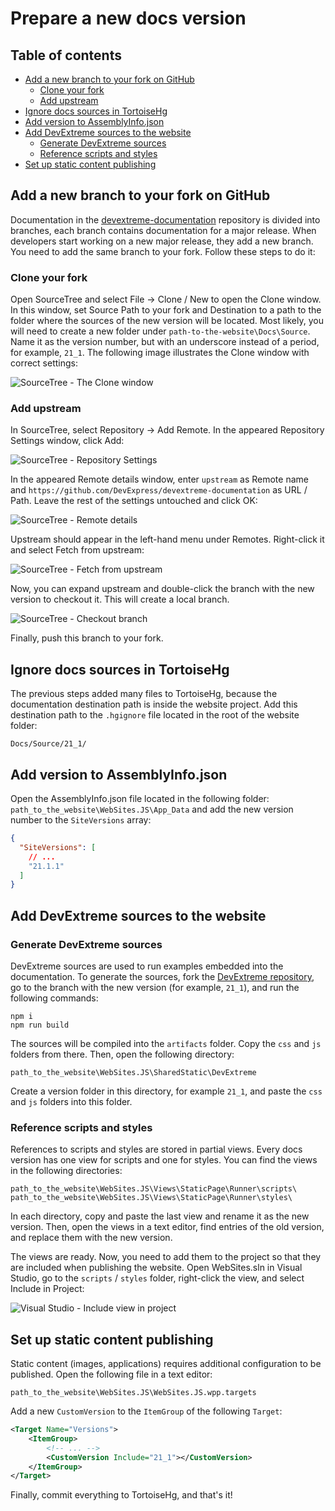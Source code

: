 # Prepare a new docs version

## Table of contents

- [Add a new branch to your fork on GitHub](#add-a-new-branch-to-your-fork-on-github)
    - [Clone your fork](#clone-your-fork)
    - [Add upstream](#add-upstream)
- [Ignore docs sources in TortoiseHg](#ignore-docs-sources-in-tortoisehg)
- [Add version to AssemblyInfo.json](#add-version-to-assemblyinfojson)
- [Add DevExtreme sources to the website](#add-devextreme-sources-to-the-website)
    - [Generate DevExtreme sources](#generate-devextreme-sources)
    - [Reference scripts and styles](#reference-scripts-and-styles)
- [Set up static content publishing](#set-up-static-content-publishing)

## Add a new branch to your fork on GitHub

Documentation in the [devextreme-documentation](https://github.com/DevExpress/devextreme-documentation) repository is divided into branches, each branch contains documentation for a major release. When developers start working on a new major release, they add a new branch. You need to add the same branch to your fork. Follow these steps to do it:

### Clone your fork

Open SourceTree and select File -> Clone / New to open the Clone window. In this window, set Source Path to your fork and Destination to a path to the folder where the sources of the new version will be located. Most likely, you will need to create a new folder under `path-to-the-website\Docs\Source`. Name it as the version number, but with an underscore instead of a period, for example, `21_1`. The following image illustrates the Clone window with correct settings:

![SourceTree - The Clone window](https://github.com/RomanTsukanov/devextreme-wiki-draft/blob/master/images/prepare-a-new-docs-version-clone-window.jpg?raw=true)

### Add upstream

In SourceTree, select Repository -> Add Remote. In the appeared Repository Settings window, click Add: 

![SourceTree - Repository Settings](https://github.com/RomanTsukanov/devextreme-wiki-draft/blob/master/images/prepare-a-new-docs-version-repository-settings.jpg?raw=true)

In the appeared Remote details window, enter `upstream` as Remote name and `https://github.com/DevExpress/devextreme-documentation` as URL / Path. Leave the rest of the settings untouched and click OK:

![SourceTree - Remote details](https://github.com/RomanTsukanov/devextreme-wiki-draft/blob/master/images/prepare-a-new-docs-version-remote-details.jpg?raw=true)

Upstream should appear in the left-hand menu under Remotes. Right-click it and select Fetch from upstream:

![SourceTree - Fetch from upstream](https://github.com/RomanTsukanov/devextreme-wiki-draft/blob/master/images/prepare-a-new-docs-version-fetch-upstream.jpg?raw=true)

Now, you can expand upstream and double-click the branch with the new version to checkout it. This will create a local branch.

![SourceTree - Checkout branch](https://github.com/RomanTsukanov/devextreme-wiki-draft/blob/master/images/prepare-a-new-docs-version-checkout-branch.jpg?raw=true)

Finally, push this branch to your fork.

## Ignore docs sources in TortoiseHg

The previous steps added many files to TortoiseHg, because the documentation destination path is inside the website project. Add this destination path to the `.hgignore` file located in the root of the website folder:

```
Docs/Source/21_1/
```

## Add version to AssemblyInfo.json

Open the AssemblyInfo.json file located in the following folder: `path_to_the_website\WebSites.JS\App_Data` and add the new version number to the `SiteVersions` array:

```json
{
  "SiteVersions": [
    // ...
    "21.1.1"
  ]
}
```

## Add DevExtreme sources to the website

### Generate DevExtreme sources

DevExtreme sources are used to run examples embedded into the documentation. To generate the sources, fork the [DevExtreme repository](https://github.com/DevExpress/DevExtreme), go to the branch with the new version (for example, `21_1`), and run the following commands:

```
npm i
npm run build
```

The sources will be compiled into the `artifacts` folder. Copy the `css` and `js` folders from there. Then, open the following directory:

```
path_to_the_website\WebSites.JS\SharedStatic\DevExtreme
```

Create a version folder in this directory, for example `21_1`, and paste the `css` and `js` folders into this folder.

### Reference scripts and styles

References to scripts and styles are stored in partial views. Every docs version has one view for scripts and one for styles. You can find the views in the following directories:

```
path_to_the_website\WebSites.JS\Views\StaticPage\Runner\scripts\
path_to_the_website\WebSites.JS\Views\StaticPage\Runner\styles\
```

In each directory, copy and paste the last view and rename it as the new version. Then, open the views in a text editor, find entries of the old version, and replace them with the new version.

The views are ready. Now, you need to add them to the project so that they are included when publishing the website. Open WebSites.sln in Visual Studio, go to the `scripts` / `styles` folder, right-click the view, and select Include in Project:

![Visual Studio - Include view in project](https://github.com/RomanTsukanov/devextreme-wiki-draft/blob/master/images/prepare-a-new-docs-version-add-runner-to-solution.jpg?raw=true)

## Set up static content publishing

Static content (images, applications) requires additional configuration to be published. Open the following file in a text editor:

```
path_to_the_website\WebSites.JS\WebSites.JS.wpp.targets
```

Add a new `CustomVersion` to the `ItemGroup` of the following `Target`:

```xml
<Target Name="Versions">
    <ItemGroup>
        <!-- ... -->
        <CustomVersion Include="21_1"></CustomVersion>
    </ItemGroup>
</Target>
```

Finally, commit everything to TortoiseHg, and that's it!